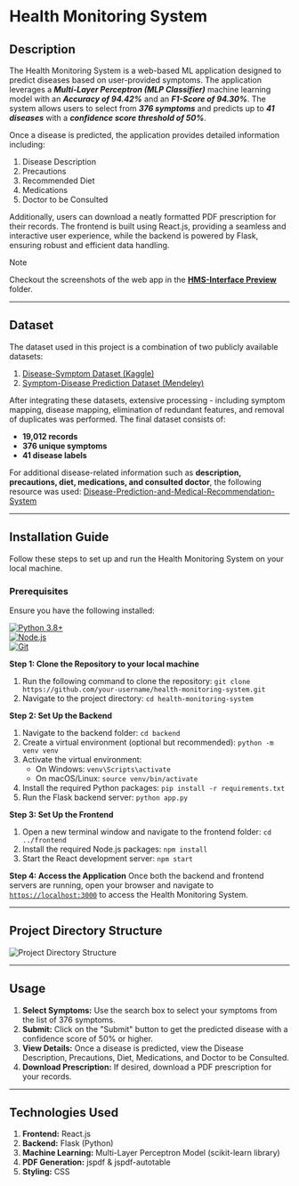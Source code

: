 # Health Monitoring System

## Description
The Health Monitoring System is a web-based ML application designed to predict diseases based on user-provided symptoms. The application leverages a ***Multi-Layer Perceptron (MLP Classifier)*** machine learning model with an ***Accuracy of 94.42%*** and an ***F1-Score of 94.30%***. The system allows users to select from ***376 symptoms*** and predicts up to ***41 diseases*** with a ***confidence score threshold of 50%***.

Once a disease is predicted, the application provides detailed information including:

  1. Disease Description
  2. Precautions
  3. Recommended Diet
  4. Medications
  5. Doctor to be Consulted

Additionally, users can download a neatly formatted PDF prescription for their records. The frontend is built using React.js, providing a seamless
and interactive user experience, while the backend is powered by Flask, ensuring robust and efficient data handling.

  > [!NOTE]  
  > Checkout the screenshots of the web app in the **[HMS-Interface Preview](./HMS-Interface%20Preview)** folder.

---

## Dataset
  The dataset used in this project is a combination of two publicly available datasets:
  1. [Disease-Symptom Dataset (Kaggle)](https://www.kaggle.com/datasets/dhivyeshrk/diseases-and-symptoms-dataset)
  2. [Symptom-Disease Prediction Dataset (Mendeley)](https://data.mendeley.com/datasets/dv5z3v2xyd/1)
  
  After integrating these datasets, extensive processing - including symptom mapping, disease mapping, elimination of redundant features, and removal of duplicates was performed. The final dataset consists of:
  - **19,012 records**
  - **376 unique symptoms**
  - **41 disease labels**

For additional disease-related information such as **description, precautions, diet, medications, and consulted doctor**, the following resource was used: [Disease-Prediction-and-Medical-Recommendation-System](https://github.com/sohamvsonar/Disease-Prediction-and-Medical-Recommendation-System/tree/main/kaggle_dataset)

---

## Installation Guide
  Follow these steps to set up and run the Health Monitoring System on your local machine.

  ### Prerequisites
  Ensure you have the following installed:

  [![Python 3.8+](https://img.shields.io/badge/Python-3.8+-blue)](https://www.python.org/downloads)  
  [![Node.js](https://img.shields.io/badge/Node.js-LTS-green)](https://nodejs.org/en)  
  [![Git](https://img.shields.io/badge/Git-Latest-orange)](https://git-scm.com)  

**Step 1: Clone the Repository to your local machine**
  1. Run the following command to clone the repository:
     `git clone https://github.com/your-username/health-monitoring-system.git`
  2. Navigate to the project directory:
     `cd health-monitoring-system`

**Step 2: Set Up the Backend**
  1. Navigate to the backend folder:
     `cd backend`
  2. Create a virtual environment (optional but recommended):
     `python -m venv venv`
  3. Activate the virtual environment:
     - On Windows:
       `venv\Scripts\activate`
     - On macOS/Linux:
       `source venv/bin/activate`
  4. Install the required Python packages:
     `pip install -r requirements.txt`
  5. Run the Flask backend server:
     `python app.py`

**Step 3: Set Up the Frontend**
  1. Open a new terminal window and navigate to the frontend folder:
     `cd ../frontend`
  2. Install the required Node.js packages:
     `npm install`
  3. Start the React development server:
     `npm start`

**Step 4: Access the Application**
  Once both the backend and frontend servers are running, open your browser and navigate to
  [`https://localhost:3000`](https://localhost:3000) to access the Health Monitoring System.

---

## Project Directory Structure

  ![Project Directory Structure](https://github.com/user-attachments/assets/7f8693e3-a4ca-4970-aa32-ff536518f8bc)

---

## Usage
1. **Select Symptoms:** Use the search box to select your symptoms from the list of 376 symptoms.
2. **Submit:** Click on the "Submit" button to get the predicted disease with a confidence score of 50% or higher.
3. **View Details:** Once a disease is predicted, view the Disease Description, Precautions, Diet, Medications, and Doctor to be Consulted.
4. **Download Prescription:** If desired, download a PDF prescription for your records.

---

## Technologies Used
1. **Frontend:** React.js
2. **Backend:** Flask (Python)
3. **Machine Learning:** Multi-Layer Perceptron Model (scikit-learn library)
4. **PDF Generation:** jspdf & jspdf-autotable
5. **Styling:** CSS
